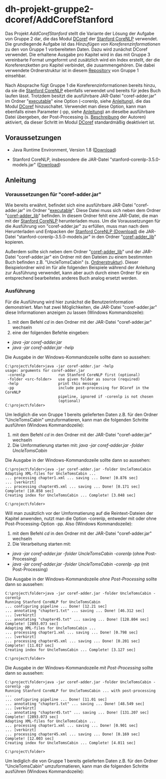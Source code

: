 # dh-projekt-gruppe2-dcoref/AddCorefStanford

Das Projekt *AddCorefStanford* stellt die Variante der Lösung der Aufgabe von Gruppe 2 dar, die das Modul [DCoref](http://nlp.stanford.edu/software/dcoref.shtml) der [Stanford CoreNLP](http://nlp.stanford.edu/software/corenlp.shtml) verwendet. Die grundlegende Aufgabe ist das *Hinzufügen von Koreferenzinformationen* zu den von Gruppe 1 vorbereiteten Daten. Dazu wird zunächst DCoref verwendet. Die erhaltene Ausgabe pro Kapitel wird in das mit Gruppe 3 vereinbarte Format umgeformt und zusätzlich wird ein Index erstellt, der die Koreferenzketten pro Kapitel verbindet, die zusammengehören. Die dabei verwendete Ordnerstruktur ist in diesem [Repository](https://github.com/Rostu/dh-Projekt-Gruppe1) von Gruppe 1 einsehbar.

Nach Absprache fügt Gruppe 1 die Koreferenzinformationen bereits hinzu, da sie die [Stanford CoreNLP](http://nlp.stanford.edu/software/corenlp.shtml) ebenfalls verwendet und bereits für jedes Buch laufen lässt. Trotzdem besitzt die ausführbare JAR-Datei "coref-adder.jar" im Ordner "[executable](https://github.com/cmich/dh-projekt-gruppe2-dcoref/tree/master/AddCorefStanford/executable)" eine Option (-corenlp, siehe [Anleitung](#anleitung)), die das Modul [DCoref](http://nlp.stanford.edu/software/dcoref.shtml) hinzuschaltet. Verwendet man diese Option, kann man ebenfalls einen Parameter (-pp, siehe [Anleitung](#anleitung)) an dieselbe ausführbare Datei übergeben, der Post-Processing (s. [Beschreibung](http://nlp.stanford.edu/pubs/conllst2011-coref.pdf) der Autoren) aktiviert, da dieser Schritt im Modul [DCoref](http://nlp.stanford.edu/software/dcoref.shtml) standardmäßig deaktiviert ist.

## Voraussetzungen
- Java Runtime Environment, Version 1.8 ([Download](http://www.oracle.com/technetwork/java/javase/downloads/jre8-downloads-2133155.html]adasd))

- Stanford CoreNLP, insbesondere die JAR-Datei "stanford-corenlp-3.5.0-models.jar" ([Download](http://nlp.stanford.edu/software/stanford-corenlp-full-2015-01-29.zip))

## Anleitung

### Voraussetzungen für "coref-adder.jar"

Wie bereits erwähnt, befindet sich eine ausführbare JAR-Datei "coref-adder.jar" im Ordner "[executable](https://github.com/cmich/dh-projekt-gruppe2-dcoref/tree/master/AddCorefStanford/executable)". Diese Datei muss sich neben dem Ordner "[coref-adder_lib](https://github.com/cmich/dh-projekt-gruppe2-dcoref/tree/master/AddCorefStanford/executable/coref-adder_lib)" befinden. In diesem Ordner fehlt eine JAR-Datei, die man mit der [Stanford CoreNLP](http://nlp.stanford.edu/software/corenlp.shtml) herunterladen muss. Um die Voraussetzungen für die Ausführung von "coref-adder.jar" zu erfüllen, muss man nach dem Herunterladen und Entpacken der [Stanford CoreNLP (Download)](http://nlp.stanford.edu/software/stanford-corenlp-full-2015-01-29.zip) die JAR-Datei "stanford-corenlp-3.5.0-models.jar" in den Ordner "[coref-adder_lib](https://github.com/cmich/dh-projekt-gruppe2-dcoref/tree/master/AddCorefStanford/executable/coref-adder_lib)" kopieren.

Außerdem sollte sich neben dem Ordner "[coref-adder_lib](https://github.com/cmich/dh-projekt-gruppe2-dcoref/tree/master/AddCorefStanford/executable/coref-adder_lib)" und der JAR-Datei "coref-adder.jar" ein Ordner mit den Dateien zu einem bestimmten Buch befinden z.B. "UncleTomsCabin" (s. [Ordnerstruktur](https://github.com/Rostu/dh-Projekt-Gruppe1/tree/master/UncleTomsCabin)). Dieser Beispielordner wird im für alle folgenden Beispiele während der Anleitung zur Ausführung verwendet, kann aber auch durch einen Ordner für ein entsprechend bearbeitetes anderes Buch analog ersetzt werden.

### Ausführung

Für die Ausführung wird hier zunächst die Benutzerinformation demonstriert. Man hat zwei Möglichkeiten, die JAR-Datei "coref-adder.jar" diese Informationen anzeigen zu lassen (Windows Kommandozeile):

1. mit dem Befehl *cd* in den Ordner mit der JAR-Datei "coref-adder.jar" wechseln
2. eine der folgenden Befehle eingeben:
  - *java -jar coref-adder.jar*
  - *java -jar coref-adder.jar -help*

Die Ausgabe in der Windows-Kommandozeile sollte dann so aussehen:

```
C:\project\folder>java -jar coref-adder.jar -help
usage: arguments for coref-adder.jar
 -corenlp               run Stanford CoreNLP first (optional)
 -folder <src-folder>   use given folder as source (required)
 -help                  print this message
 -pp                    include post-processing for DCoref in the CoreNLP
                        pipeline, ignored if -corenlp is not chosen
                        (optional)
C:\project\folder>
```

Um lediglich die von Gruppe 1 bereits gelieferten Daten z.B. für den Ordner "UncleTomsCabin" umzuformatieren, kann man die folgenden Schritte ausführen (Windows Kommandozeile):

1. mit dem Befehl *cd* in den Ordner mit der JAR-Datei "coref-adder.jar" wechseln
2. Die Umformatierung starten mit: *java -jar coref-adder.jar -folder UncleTomsCabin*

Die Ausgabe in der Windows-Kommandozeile sollte dann so aussehen:

```
C:\project\folder>java -jar coref-adder.jar -folder UncleTomsCabin
Adapting XML-files for UncleTomsCabin ...
... processing chapter1.xml ... saving ... Done! [0.876 sec]
... [verkürzt]
... processing chapter45.xml ... saving ... Done! [0.171 sec]
Complete! [10.858 sec]
Creating index for UncleTomsCabin ... Complete! [3.048 sec]

C:\project\folder>
```

Will man zusätzlich vor der Umformatierung auf die Reintext-Dateien der Kapitel anwenden, nutzt man die Option -corenlp, entweder mit oder ohne Post-Processing-Option -pp. Also (Windows Kommandozeile):

1. mit dem Befehl *cd* in den Ordner mit der JAR-Datei "coref-adder.jar" wechseln
2. Die Verarbeitung starten mit: 
  - *java -jar coref-adder.jar -folder UncleTomsCabin -corenlp* (ohne Post-Processing)
  - *java -jar coref-adder.jar -folder UncleTomsCabin -corenlp -pp* (mit Post-Processing)

Die Ausgabe in der Windows-Kommandozeile _ohne Post-Processing_ sollte dann so aussehen:
```
C:\project\folder>java -jar coref-adder.jar -folder UncleTomsCabin -corenlp
Running Stanford CoreNLP for UncleTomsCabin
... configuring pipeline ... Done! [12.21 sec]
... annotating "chapter1.txt" ... saving ... Done! [46.312 sec]
... [verkürzt]
... annotating "chapter45.txt" ... saving ... Done! [128.804 sec]
Complete! [2893.073 sec]
Adapting XML-files for UncleTomsCabin ...
... processing chapter1.xml ... saving ... Done! [0.798 sec]
... [verkürzt]
... processing chapter45.xml ... saving ... Done! [0.201 sec]
Complete! [11.017 sec]
Creating index for UncleTomsCabin ... Complete! [3.127 sec]

C:\project\folder>
```

Die Ausgabe in der Windows-Kommandozeile _mit Post-Processing_ sollte dann so aussehen:
```
C:\project\folder>java -jar coref-adder.jar -folder UncleTomsCabin -corenlp -pp
Running Stanford CoreNLP for UncleTomsCabin ... with post-processing ...
... configuring pipeline ... Done! [11.01 sec]
... annotating "chapter1.txt" ... saving ... Done! [48.549 sec]
... [verkürzt]
... annotating "chapter45.txt" ... saving ... Done! [131.207 sec]
Complete! [2893.073 sec]
Adapting XML-files for UncleTomsCabin ...
... processing chapter1.xml ... saving ... Done! [0.901 sec]
... [verkürzt]
... processing chapter45.xml ... saving ... Done! [0.169 sec]
Complete! [12.003 sec]
Creating index for UncleTomsCabin ... Complete! [4.011 sec]

C:\project\folder>
```

Um lediglich die von Gruppe 1 bereits gelieferten Daten z.B. für den Ordner "UncleTomsCabin" umzuformatieren, kann man die folgenden Schritte ausführen (Windows Kommandozeile):
